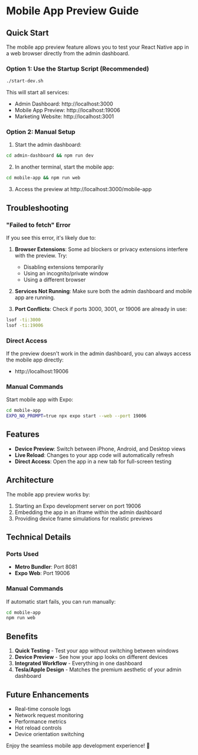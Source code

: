 # Mobile App Preview Guide

## Quick Start

The mobile app preview feature allows you to test your React Native app in a web browser directly from the admin dashboard.

### Option 1: Use the Startup Script (Recommended)

```bash
./start-dev.sh
```

This will start all services:
- Admin Dashboard: http://localhost:3000
- Mobile App Preview: http://localhost:19006  
- Marketing Website: http://localhost:3001

### Option 2: Manual Setup

1. Start the admin dashboard:
```bash
cd admin-dashboard && npm run dev
```

2. In another terminal, start the mobile app:
```bash
cd mobile-app && npm run web
```

3. Access the preview at http://localhost:3000/mobile-app

## Troubleshooting

### "Failed to fetch" Error

If you see this error, it's likely due to:

1. **Browser Extensions**: Some ad blockers or privacy extensions interfere with the preview. Try:
   - Disabling extensions temporarily
   - Using an incognito/private window
   - Using a different browser

2. **Services Not Running**: Make sure both the admin dashboard and mobile app are running.

3. **Port Conflicts**: Check if ports 3000, 3001, or 19006 are already in use:
```bash
lsof -ti:3000
lsof -ti:19006
```

### Direct Access

If the preview doesn't work in the admin dashboard, you can always access the mobile app directly:
- http://localhost:19006

### Manual Commands

Start mobile app with Expo:
```bash
cd mobile-app
EXPO_NO_PROMPT=true npx expo start --web --port 19006
```

## Features

- **Device Preview**: Switch between iPhone, Android, and Desktop views
- **Live Reload**: Changes to your app code will automatically refresh
- **Direct Access**: Open the app in a new tab for full-screen testing

## Architecture

The mobile app preview works by:
1. Starting an Expo development server on port 19006
2. Embedding the app in an iframe within the admin dashboard
3. Providing device frame simulations for realistic previews

## Technical Details

### Ports Used
- **Metro Bundler**: Port 8081
- **Expo Web**: Port 19006

### Manual Commands
If automatic start fails, you can run manually:
```bash
cd mobile-app
npm run web
```

## Benefits

1. **Quick Testing** - Test your app without switching between windows
2. **Device Preview** - See how your app looks on different devices
3. **Integrated Workflow** - Everything in one dashboard
4. **Tesla/Apple Design** - Matches the premium aesthetic of your admin dashboard

## Future Enhancements
- Real-time console logs
- Network request monitoring
- Performance metrics
- Hot reload controls
- Device orientation switching

Enjoy the seamless mobile app development experience! 🚀 